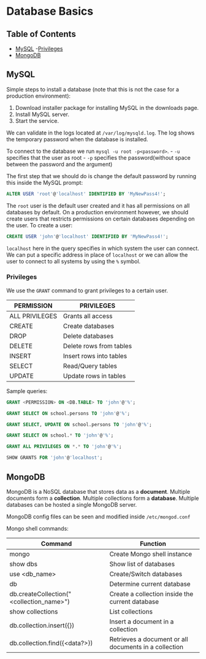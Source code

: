 # Database Basics

## Table of Contents

- [MySQL](#mysql)
	-[Privileges](#privileges)
- [MongoDB](#mongodb)


## MySQL 

Simple steps to install a database (note that this is not the case for a production environment):

1. Download installer package for installing MySQL in the downloads page.
2. Install MySQL server.
3. Start the service.

We can validate in the logs located at `/var/log/mysqld.log`. The log shows the temporary password when the database is installed.

To connect to the database we run `mysql -u root -p<password>`.
	- `-u` specifies that the user as root
	- `-p` specifies the password(without space between the password and the argument)


The first step that we should do is change the default password by running this inside the MySQL prompt:

```sql
ALTER USER 'root'@'localhost' IDENTIFIED BY 'MyNewPass4!';
```

The `root` user is the default user created and it has all permissions on all databases by default. On a production environment however, we should create users that restricts permissions on certain databases depending on the user.
To create a user:

```sql
CREATE USER 'john'@'localhost' IDENTIFIED BY 'MyNewPass4!';
```

`localhost` here in the query specifies in which system the user can connect. We can put a specific address in place of `localhost` or we can allow the user to connect to all systems by using the `%` symbol.

### Privileges

We use the `GRANT` command to grant privileges to a certain user.

|PERMISSION    |PRIVILEGES             |
|--------------|-----------------------|
|ALL PRIVILEGES|Grants all access      |
|CREATE        |Create databases       |
|DROP          |Delete databases       |
|DELETE        |Delete rows from tables|
|INSERT        |Insert rows into tables|
|SELECT        |Read/Query tables      |
|UPDATE        |Update rows in tables  |

Sample queries:

```sql
GRANT <PERMISSION> ON <DB.TABLE> TO 'john'@'%';

GRANT SELECT ON school.persons TO 'john'@'%';

GRANT SELECT, UPDATE ON school.persons TO 'john'@'%';

GRANT SELECT ON school.* TO 'john'@'%';

GRANT ALL PRIVILEGES ON *.* TO 'john'@'%';

SHOW GRANTS FOR 'john'@'localhost';
```

## MongoDB

MongoDB is a NoSQL database that stores data as a **document**. Multiple documents form a **collection**. Multiple collections form a **database**. Multiple databases can be hosted a single MongoDB server.

MongoDB config files can be seen and modified inside `/etc/mongod.conf`

Mongo shell commands:

|Command                                 |Function                                             |
|----------------------------------------|-----------------------------------------------------|
|mongo                                   |Create Mongo shell instance                          |
|show dbs                                |Show list of databases                               |
|use <db_name>                           |Create/Switch databases                              |
|db                                      |Determine current database                           |
|db.createCollection("<collection_name>")|Create a collection inside the current database      |
|show collections                        |List collections                                     |
|db.collection.insert({<data>})          |Insert a document in a collection                    |
|db.collection.find({<data?>})           |Retrieves a document or all documents in a collection|
